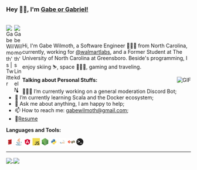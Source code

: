 ### Hey 👋🏽, I'm [Gabe or Gabriel!](https://gabrielwilmoth.com/) 

<br/>

<a href="https://twitter.com/WilmothGabe">
  <img align="left" alt="Gabe Wilmoth's | Twitter" width="22px" src="https://cdn.jsdelivr.net/npm/simple-icons@v3/icons/twitter.svg" />
</a>
<a href="https://www.linkedin.com/in/wilmoth-gabriel/">
  <img align="left" alt="Gabe Wilmoth's LinkdeIN" width="22px" src="https://cdn.jsdelivr.net/npm/simple-icons@v3/icons/linkedin.svg" />
</a>

<br/>
<br/>

Hi, I'm Gabe Wilmoth, a Software Engineer 🧑🏽‍💻 from North Carolina, currently, working for [@walmartlabs](https://github.com/walmartlabs), and a Former Student at The University of North Carolina at Greensboro. Beside's programming, I enjoy skiing ⛷, space 🧑🏽‍🚀, gaming and traveling.

<img align="right" alt="GIF" src="https://media.giphy.com/media/hJtJcHjCYPN2o/giphy.gif"/>

**Talking about Personal Stuffs:**

- 👨🏽‍💻 I’m currently working on a general moderation Discord Bot;
- 🌱 I’m currently learning Scala and the Docker ecosystem; 
- 💬 Ask me about anything, I am happy to help;
- 📫 How to reach me: gabewilmoth@gmail.com;
- 📝[Resume](https://gabrielwilmoth.com/ResumeGabrielWilmoth.pdf)

**Languages and Tools:**  

<code><img height="20" src="https://raw.githubusercontent.com/github/explore/80688e429a7d4ef2fca1e82350fe8e3517d3494d/topics/scala/scala.png"></code>
<code><img height="20" src="https://raw.githubusercontent.com/github/explore/80688e429a7d4ef2fca1e82350fe8e3517d3494d/topics/java/java.png"></code>
<code><img height="20" src="https://raw.githubusercontent.com/github/explore/80688e429a7d4ef2fca1e82350fe8e3517d3494d/topics/angular/angular.png"></code>
<code><img height="20" src="https://raw.githubusercontent.com/github/explore/80688e429a7d4ef2fca1e82350fe8e3517d3494d/topics/javascript/javascript.png"></code>
<code><img height="20" src="https://raw.githubusercontent.com/github/explore/80688e429a7d4ef2fca1e82350fe8e3517d3494d/topics/nodejs/nodejs.png"></code>
<code><img height="20" src="https://raw.githubusercontent.com/github/explore/80688e429a7d4ef2fca1e82350fe8e3517d3494d/topics/python/python.png"></code>
<code><img height="20" src="https://raw.githubusercontent.com/github/explore/80688e429a7d4ef2fca1e82350fe8e3517d3494d/topics/mysql/mysql.png"></code>
<code><img height="20" src="https://raw.githubusercontent.com/github/explore/80688e429a7d4ef2fca1e82350fe8e3517d3494d/topics/git/git.png"></code>
<code><img height="20" src="https://raw.githubusercontent.com/github/explore/80688e429a7d4ef2fca1e82350fe8e3517d3494d/topics/terminal/terminal.png"></code>

---

<a href="https://github.com/anuraghazra/github-readme-stats">
  <img align="center" src="https://github-readme-stats.vercel.app/api?username=GabeWilmoth&show_icons=true&hide_border=true&count_private=true&hide=stars" />
</a>
<a href="https://github.com/anuraghazra/github-readme-stats">
  <img align="center" src="https://github-readme-stats.vercel.app/api/top-langs/?username=GabeWilmoth&layout=compact" />
</a>

<!--
**GabeWilmoth/GabeWilmoth** is a ✨ _special_ ✨ repository because its `README.md` (this file) appears on your GitHub profile.

Here are some ideas to get you started:

- 🔭 I’m currently working on ...
- 🌱 I’m currently learning ...
- 👯 I’m looking to collaborate on ...
- 🤔 I’m looking for help with ...
- 💬 Ask me about ...
- 📫 How to reach me: ...
- 😄 Pronouns: ...
- ⚡ Fun fact: ...
-->
